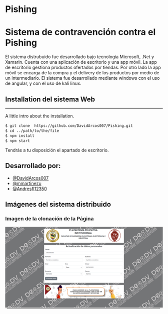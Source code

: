 # Pishing

# Sistema de contravención contra el Pishing

El sistema distrubuido fue desarrollado bajo tecnología Microsoft, .Net y Xamarin. Cuenta con una aplicación de escritorio y una app móvil. La app de escritorio gestiona productos ofertados por tiendas. Por otro lado la app móvil se encarga de la compra y el delivery de los productos por medio de un intermediario.
El sistema fue desarrollado mediante windows con el uso de angular, y con el uso de kali linux. 

## Installation del sistema Web
***
A little intro about the installation. 
```
$ git clone  https://github.com/DavidArcos007/Pishing.git
$ cd ../path/to/the/file
$ npm install
$ npm start
```
Tendrás a tu disposición el apartado de escritorio.

## Desarrollado por:

- [@DavidArcos007](https://github.com/DavidArcos007)
- [@mmartinezu](https://github.com/mmartinezu)
- [@Andresfl12350](https://github.com/Andresfl12350)

## Imágenes del sistema distribuido

### Imagen de la clonación de la Página 

![App Screenshot](https://github.com/DavidArcos007/PortafolioWeb/blob/main/assets/images/pishing.png)

